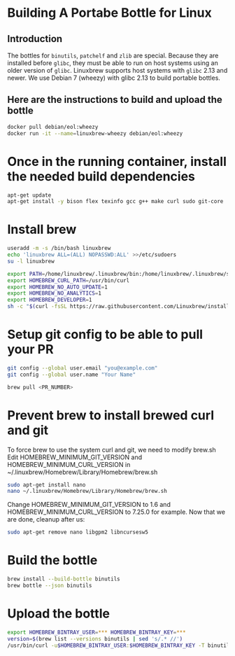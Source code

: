 # Building A Portabe Bottle for Linux

## Introduction

The bottles for `binutils`, `patchelf` and `zlib` are special. Because they are installed before `glibc`, they must be able to run on host systems using an older version of `glibc`. Linuxbrew supports host systems with `glibc` 2.13 and newer. We use Debian 7 (wheezy) with glibc 2.13 to build portable bottles.

## Here are the instructions to build and upload the bottle

```sh
docker pull debian/eol:wheezy
docker run -it --name=linuxbrew-wheezy debian/eol:wheezy
```

# Once in the running container, install the needed build dependencies
```sh
apt-get update
apt-get install -y bison flex texinfo gcc g++ make curl sudo git-core
```

# Install brew
```sh
useradd -m -s /bin/bash linuxbrew
echo 'linuxbrew ALL=(ALL) NOPASSWD:ALL' >>/etc/sudoers
su -l linuxbrew

export PATH=/home/linuxbrew/.linuxbrew/bin:/home/linuxbrew/.linuxbrew/sbin:$PATH
export HOMEBREW_CURL_PATH=/usr/bin/curl
export HOMEBREW_NO_AUTO_UPDATE=1
export HOMEBREW_NO_ANALYTICS=1
export HOMEBREW_DEVELOPER=1
sh -c "$(curl -fsSL https://raw.githubusercontent.com/Linuxbrew/install/master/install.sh)"
```

# Setup git config to be able to pull your PR
```sh
git config --global user.email "you@example.com"
git config --global user.name "Your Name"

brew pull <PR_NUMBER>
```

# Prevent brew to install brewed curl and git

To force brew to use the system curl and git, we need to modify brew.sh
Edit HOMEBREW_MINIMUM_GIT_VERSION and HOMEBREW_MINIMUM_CURL_VERSION in ~/.linuxbrew/Homebrew/Library/Homebrew/brew.sh

```sh
sudo apt-get install nano
nano ~/.linuxbrew/Homebrew/Library/Homebrew/brew.sh
```

Change HOMEBREW_MINIMUM_GIT_VERSION to 1.6 and HOMEBREW_MINIMUM_CURL_VERSION to 7.25.0 for example.
Now that we are done, cleanup after us:

```sh
sudo apt-get remove nano libgpm2 libncursesw5
```

# Build the bottle
```sh
brew install --build-bottle binutils
brew bottle --json binutils
```

# Upload the bottle
```sh
export HOMEBREW_BINTRAY_USER=*** HOMEBREW_BINTRAY_KEY=***
version=$(brew list --versions binutils | sed 's/.* //')
/usr/bin/curl -u$HOMEBREW_BINTRAY_USER:$HOMEBREW_BINTRAY_KEY -T binutils--$version.x86_64_linux.bottle.tar.gz "https://api.bintray.com/content/linuxbrew/bottles/binutils/$version/binutils-$version.x86_64_linux.bottle.tar.gz?publish=1" > curl.out
```


